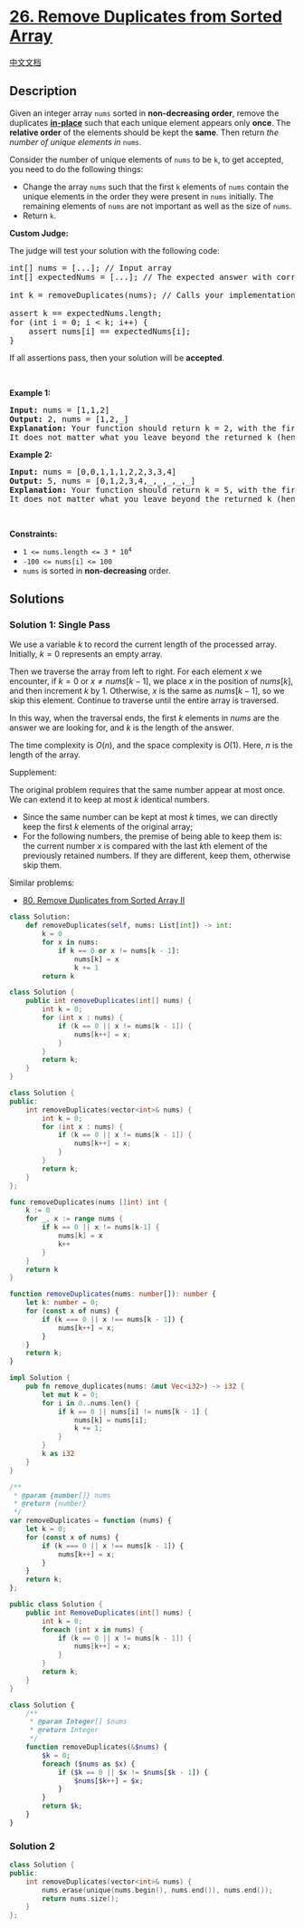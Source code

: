 # [26. Remove Duplicates from Sorted Array](https://leetcode.com/problems/remove-duplicates-from-sorted-array)

[中文文档](/solution/0000-0099/0026.Remove%20Duplicates%20from%20Sorted%20Array/README.md)

<!-- tags:Array,Two Pointers -->

<!-- difficulty:Easy -->

## Description

<p>Given an integer array <code>nums</code> sorted in <strong>non-decreasing order</strong>, remove the duplicates <a href="https://en.wikipedia.org/wiki/In-place_algorithm" target="_blank"><strong>in-place</strong></a> such that each unique element appears only <strong>once</strong>. The <strong>relative order</strong> of the elements should be kept the <strong>same</strong>. Then return <em>the number of unique elements in </em><code>nums</code>.</p>

<p>Consider the number of unique elements of <code>nums</code> to be <code>k</code>, to get accepted, you need to do the following things:</p>

<ul>
	<li>Change the array <code>nums</code> such that the first <code>k</code> elements of <code>nums</code> contain the unique elements in the order they were present in <code>nums</code> initially. The remaining elements of <code>nums</code> are not important as well as the size of <code>nums</code>.</li>
	<li>Return <code>k</code>.</li>
</ul>

<p><strong>Custom Judge:</strong></p>

<p>The judge will test your solution with the following code:</p>

<pre>
int[] nums = [...]; // Input array
int[] expectedNums = [...]; // The expected answer with correct length

int k = removeDuplicates(nums); // Calls your implementation

assert k == expectedNums.length;
for (int i = 0; i &lt; k; i++) {
    assert nums[i] == expectedNums[i];
}
</pre>

<p>If all assertions pass, then your solution will be <strong>accepted</strong>.</p>

<p>&nbsp;</p>
<p><strong class="example">Example 1:</strong></p>

<pre>
<strong>Input:</strong> nums = [1,1,2]
<strong>Output:</strong> 2, nums = [1,2,_]
<strong>Explanation:</strong> Your function should return k = 2, with the first two elements of nums being 1 and 2 respectively.
It does not matter what you leave beyond the returned k (hence they are underscores).
</pre>

<p><strong class="example">Example 2:</strong></p>

<pre>
<strong>Input:</strong> nums = [0,0,1,1,1,2,2,3,3,4]
<strong>Output:</strong> 5, nums = [0,1,2,3,4,_,_,_,_,_]
<strong>Explanation:</strong> Your function should return k = 5, with the first five elements of nums being 0, 1, 2, 3, and 4 respectively.
It does not matter what you leave beyond the returned k (hence they are underscores).
</pre>

<p>&nbsp;</p>
<p><strong>Constraints:</strong></p>

<ul>
	<li><code>1 &lt;= nums.length &lt;= 3 * 10<sup>4</sup></code></li>
	<li><code>-100 &lt;= nums[i] &lt;= 100</code></li>
	<li><code>nums</code> is sorted in <strong>non-decreasing</strong> order.</li>
</ul>

## Solutions

### Solution 1: Single Pass

We use a variable $k$ to record the current length of the processed array. Initially, $k=0$ represents an empty array.

Then we traverse the array from left to right. For each element $x$ we encounter, if $k=0$ or $x \neq nums[k-1]$, we place $x$ in the position of $nums[k]$, and then increment $k$ by $1$. Otherwise, $x$ is the same as $nums[k-1]$, so we skip this element. Continue to traverse until the entire array is traversed.

In this way, when the traversal ends, the first $k$ elements in $nums$ are the answer we are looking for, and $k$ is the length of the answer.

The time complexity is $O(n)$, and the space complexity is $O(1)$. Here, $n$ is the length of the array.

Supplement:

The original problem requires that the same number appear at most once. We can extend it to keep at most $k$ identical numbers.

-   Since the same number can be kept at most $k$ times, we can directly keep the first $k$ elements of the original array;
-   For the following numbers, the premise of being able to keep them is: the current number $x$ is compared with the last $k$th element of the previously retained numbers. If they are different, keep them, otherwise skip them.

Similar problems:

-   [80. Remove Duplicates from Sorted Array II](https://github.com/doocs/leetcode/blob/main/solution/0000-0099/0080.Remove%20Duplicates%20from%20Sorted%20Array%20II/README_EN.md)

<!-- tabs:start -->

```python
class Solution:
    def removeDuplicates(self, nums: List[int]) -> int:
        k = 0
        for x in nums:
            if k == 0 or x != nums[k - 1]:
                nums[k] = x
                k += 1
        return k
```

```java
class Solution {
    public int removeDuplicates(int[] nums) {
        int k = 0;
        for (int x : nums) {
            if (k == 0 || x != nums[k - 1]) {
                nums[k++] = x;
            }
        }
        return k;
    }
}
```

```cpp
class Solution {
public:
    int removeDuplicates(vector<int>& nums) {
        int k = 0;
        for (int x : nums) {
            if (k == 0 || x != nums[k - 1]) {
                nums[k++] = x;
            }
        }
        return k;
    }
};
```

```go
func removeDuplicates(nums []int) int {
	k := 0
	for _, x := range nums {
		if k == 0 || x != nums[k-1] {
			nums[k] = x
			k++
		}
	}
	return k
}
```

```ts
function removeDuplicates(nums: number[]): number {
    let k: number = 0;
    for (const x of nums) {
        if (k === 0 || x !== nums[k - 1]) {
            nums[k++] = x;
        }
    }
    return k;
}
```

```rust
impl Solution {
    pub fn remove_duplicates(nums: &mut Vec<i32>) -> i32 {
        let mut k = 0;
        for i in 0..nums.len() {
            if k == 0 || nums[i] != nums[k - 1] {
                nums[k] = nums[i];
                k += 1;
            }
        }
        k as i32
    }
}
```

```js
/**
 * @param {number[]} nums
 * @return {number}
 */
var removeDuplicates = function (nums) {
    let k = 0;
    for (const x of nums) {
        if (k === 0 || x !== nums[k - 1]) {
            nums[k++] = x;
        }
    }
    return k;
};
```

```cs
public class Solution {
    public int RemoveDuplicates(int[] nums) {
        int k = 0;
        foreach (int x in nums) {
            if (k == 0 || x != nums[k - 1]) {
                nums[k++] = x;
            }
        }
        return k;
    }
}
```

```php
class Solution {
    /**
     * @param Integer[] $nums
     * @return Integer
     */
    function removeDuplicates(&$nums) {
        $k = 0;
        foreach ($nums as $x) {
            if ($k == 0 || $x != $nums[$k - 1]) {
                $nums[$k++] = $x;
            }
        }
        return $k;
    }
}
```

<!-- tabs:end -->

### Solution 2

<!-- tabs:start -->

```cpp
class Solution {
public:
    int removeDuplicates(vector<int>& nums) {
        nums.erase(unique(nums.begin(), nums.end()), nums.end());
        return nums.size();
    }
};
```

<!-- tabs:end -->

<!-- end -->
